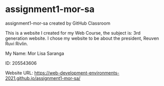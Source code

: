 # assignment1-mor-sa
assignment1-mor-sa created by GitHub Classroom


This is a website I created for my Web Course, the subject is: 3rd generation website.
I chose my website to be about the president, Reuven Ruvi Rivlin.

My Name:
Mor Lisa Saranga

ID:
205543606

Website URL:
https://web-development-environments-2021.github.io/assignment1-mor-sa/
